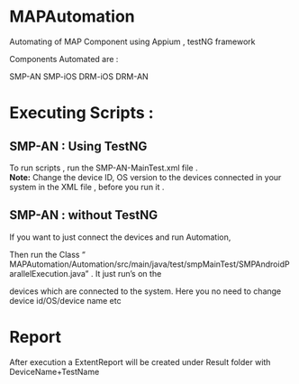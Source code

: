 # MAPAutomation
Automating of MAP Component using Appium , testNG framework

Components Automated are :

SMP-AN
SMP-iOS
DRM-iOS
DRM-AN


# Executing Scripts :

## SMP-AN : Using TestNG

To run scripts , run the SMP-AN-MainTest.xml file .  
**Note:**  Change the device ID, OS version  to the devices connected in your system in the XML file , before you run it .

## SMP-AN : without TestNG

If you want to just connect the devices and run Automation, 

Then run the Class “ MAPAutomation/Automation/src/main/java/test/smpMainTest/SMPAndroidParallelExecution.java” . It just run’s on the 

devices which are connected to the system. Here you no need to change device id/OS/device name etc

# Report
After execution a ExtentReport will be created under Result folder with DeviceName+TestName
